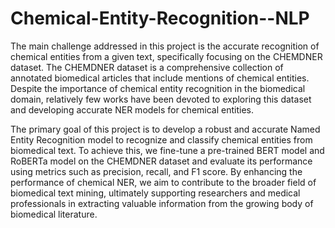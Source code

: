 # Chemical-Entity-Recognition--NLP
The main challenge addressed in this project is the accurate recognition of chemical entities from a given text, specifically focusing on the CHEMDNER dataset. The CHEMDNER dataset is a comprehensive collection of annotated biomedical articles that include mentions of chemical entities. Despite the importance of chemical entity recognition in the biomedical domain, relatively few works have been devoted to exploring this dataset and developing accurate NER models for chemical entities. 

The primary goal of this project is to develop a robust and accurate Named Entity Recognition model to recognize and classify chemical entities from biomedical text. To achieve this, we fine-tune a pre-trained BERT model and RoBERTa model on the CHEMDNER dataset and evaluate its performance using metrics such as precision, recall, and F1 score. By enhancing the performance of chemical NER, we aim to contribute to the broader field of biomedical text mining, ultimately supporting researchers and medical professionals in extracting valuable information from the growing body of biomedical literature. 

